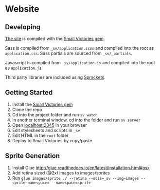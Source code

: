 # Website

## Developing
[The site](http://) is compiled with the [Small Victories gem](http://github.com/xxix/smallvictories-gem).

Sass is compiled from `_sv/application.scss` and compiled into the root as `application.css`. Sass partials are sourced from `_sv/_partials`.

Javascript is compiled from `_sv/application.js` and compiled into the root as `application.js`.

Third party libraries are included using [Sprockets](https://github.com/rails/sprockets).

## Getting Started
1. Install the [Small Victories gem](http://github.com/xxix/smallvictories-gem)
2. Clone the repo
3. Cd into the project folder and run `sv watch`
4. In another terminal window, cd into the folder and run `sv server`
5. Open [localhost:2345](localhost:2345) in your browser
6. Edit stylesheets and scripts in `_sv`
7. Edit HTML in the `root` folder
8. Deploy to Small Victories by copy/paste

## Sprite Generation

1. Install Glue http://glue.readthedocs.io/en/latest/installation.html#osx
2. Add retina sized (@2x) images to images/sprites
3. Run `glue images/sprite ./ --retina --scss=_sv --img=images --sprite-namespace= --namespace=sprite`
